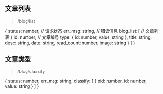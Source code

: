 ##  文章列表
>/blog/list

{
  status: number,   // 请求状态
  err_msg: string,  // 错误信息
  blog_list: [      // 文章列表
    {
      id: number,   // 文章编号
      type: {
        id: number,
        value: string
      },
      title: string,
      desc: string,
      date: string,
      read_count: number,
      image: string
    }
  ]
}

## 文章类型
>/blog/classify

{
  status: number,
  err_msg: string,
  classify: [
    {
      pid: number,
      id: number,
      value: string
    }
  ]
}
